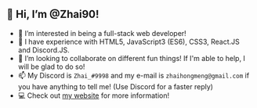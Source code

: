 ## 👋 Hi, I’m @Zhai90!
- 👀 I’m interested in being a full-stack web developer!
- 🌱 I have experience with HTML5, JavaScript3 (ES6), CSS3, React.JS and Discord.JS.
- 💞️ I’m looking to collaborate on different fun things! If I'm able to help, I will be glad to do so!
- 📫 My Discord is `Zhai_#9998` and my e-mail is `zhaihongmeng@gmail.com` if you have anything to tell me! (Use Discord for a faster reply)
- 💻 Check out [my website](https://www.zhai.digital/) for more information!


